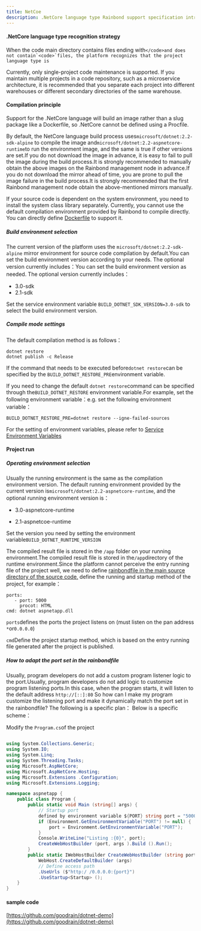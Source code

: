 ```yaml
---
title: NetCoe
description: .NetCore language type Rainbond support specification introduction
---
```


#### .NetCore language type recognition strategy

When the code main directory contains files ending with``</code>and does not contain`<code>`files, the platform recognizes that the project language type is``

Currently, only single-project code maintenance is supported. If you maintain multiple projects in a code repository, such as a microservice architecture, it is recommended that you separate each project into different warehouses or different secondary directories of the same warehouse.

#### Compilation principle

Support for the .NetCore language will build an image rather than a slug package like a Dockerfile, so .NetCore cannot be defined using a Procfile.

By default, the NetCore language build process uses`microsoft/dotnet:2.2-sdk-alpine` to compile the image and`microsoft/dotnet:2.2-aspnetcore-runtime`to run the environment image, and the same is true if other versions are set.If you do not download the image in advance, it is easy to fail to pull the image during the build process.It is strongly recommended to manually obtain the above images on the Rainbond management node in advance.If you do not download the mirror ahead of time, you are prone to pull the image failure in the build process.It is strongly recommended that the first Rainbond management node obtain the above-mentioned mirrors manually.

If your source code is dependent on the system environment, you need to install the system class library separately. Currently, you cannot use the default compilation environment provided by Rainbond to compile directly. You can directly define [Dockerfile](./dockefile) to support it.

##### Build environment selection

The current version of the platform uses the `microsoft/dotnet:2.2-sdk-alpine` mirror environment for source code compilation by default.You can set the build environment version according to your needs. The optional version currently includes：You can set the build environment version as needed. The optional version currently includes：

- 3.0-sdk
- 2.1-sdk

Set the service environment variable `BUILD_DOTNET_SDK_VERSION=3.0-sdk` to select the build environment version.

##### Compile mode settings

The default compilation method is as follows：

```
dotnet restore
dotnet publish -c Release
```

If the command that needs to be executed before`dotnet restore`can be specified by the `BUILD_DOTNET_RESTORE_PRE`environment variable.

If you need to change the default `dotnet restore`command can be specified through the`BUILD_DOTNET_RESTORE` environment variable.For example, set the following environment variable：e.g. set the following environment variable：

```
BUILD_DOTNET_RESTORE_PRE=dotnet restore --igne-failed-sources
```

For the setting of environment variables, please refer to [Service Environment Variables](/docs/use-manual/component-manage/env/)

#### Project run

##### Operating environment selection

Usually the running environment is the same as the compilation environment version. The default running environment provided by the current version is`microsoft/dotnet:2.2-aspnetcore-runtime`, and the optional running environment version is：

- 3.0-aspnetcore-runtime

- 2.1-aspnetcoe-runtime

Set the version you need by setting the environment variable`BUILD_DOTNET_RUNTIME_VERSION`

The compiled result file is stored in the `/app` folder on your running environment.The compiled result file is stored in the`/app`directory of the runtime environment.Since the platform cannot perceive the entry running file of the project well, we need to define [rainbondfile in the main source directory of the source code,](/docs/use-manual/component-create/language-support/rainbondfile) define the running and startup method of the project, for example：

```
ports:
   - port: 5000
     procot: HTML
cmd: dotnet aspnetapp.dll
```

`ports`defines the ports the project listens on (must listen on the pan address `*`or`0.0.0.0`)

`cmd`Define the project startup method, which is based on the entry running file generated after the project is published.

##### How to adapt the port set in the rainbondfile

Usually, program developers do not add a custom program listener logic to the port.Usually, program developers do not add logic to customize program listening ports.In this case, when the program starts, it will listen to the default address `http://[::]:80` So how can I make my program customize the listening port and make it dynamically match the port set in the rainbondfile? The following is a specific plan：
Below is a specific scheme：

Modify the `Program.cs`of the project

```cs

using System.Collections.Generic;
using System.IO;
using System.Linq;
using System.Threading.Tasks;
using Microsoft.AspNetCore;
using Microsoft.AspNetCore.Hosting;
using Microsoft.Extensions .Configuration;
using Microsoft.Extensions.Logging;

namespace aspnetapp {
    public class Program {
        public static void Main (string[] args) {
            // Startup port
            defined by environment variable ${PORT} string port = "5000";
            if (Environment.GetEnvironmentVariable("PORT") != null) {
                port = Environment.GetEnvironmentVariable("PORT");
            }
            Console.WriteLine("Listing :{0}", port);
            CreateWebHostBuilder (port, args ).Build ().Run();
        }
        public static IWebHostBuilder CreateWebHostBuilder (string port, string[] args) =>
            WebHost.CreateDefaultBuilder (args)
            // Define access path
            .UseUrls ($"http:/ /0.0.0.0:{port}")
            .UseStartup<Startup> ();
    }
}
```

#### sample code

[https://github.com/goodrain/dotnet-demo](https://github.com/goodrain/dotnet-demo)

